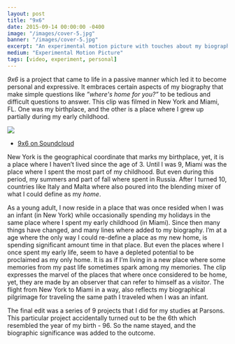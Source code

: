 ```yaml
---
layout: post
title: "9x6"
date: 2015-09-14 00:00:00 -0400
image: "/images/cover-5.jpg"
banner: "/images/cover-5.jpg"
excerpt: "An experimental motion picture with touches about my biography."
medium: "Experimental Motion Picture"
tags: [video, experiment, personal]
---
```


_9x6_ is a project that came to life in a passive manner which led it to become personal and expressive. It embraces certain aspects of my biography that make simple questions like _”where's home for you?”_ to be tedious and difficult questions to answer. This clip was filmed in New York and Miami, FL. One was my birthplace, and the other is a place where I grew up partially during my early childhood.

![](https://vimeo.com/139899105)

-   [9x6 on Soundcloud](https://soundcloud.com/mixania/9x6)

New York is the geographical coordinate that marks my birthplace, yet, it is a place where I haven’t lived since the age of 3. Until I was 9, Miami was the place where I spent the most part of my childhood. But even during this period, my summers and part of fall where spent in Russia. After I turned 10, countries like Italy and Malta where also poured into the blending mixer of what I could define as my _home_.

As a young adult, I now reside in a place that was once resided when I was an infant (in New York) while occasionally spending my holidays in the same place where I spent my early childhood (in Miami). Since then many things have changed, and many lines where added to my biography. I’m at a age where the only way I could re-define a place as my new home, is spending significant amount time in that place. But even the places where I once spent my early life, seem to have a depleted potential to be proclaimed as my only home. It is as if I’m living in a new place where some memories from my past life sometimes spark among my memories. The clip expresses the marvel of the places that where once considered to be home, yet, they are made by an observer that can refer to himself as a _visitor_. The flight from New York to Miami in a way, also reflects my biographical pilgrimage for traveling the same path I traveled when I was an infant.

The final edit was a series of 9 projects that I did for my studies at Parsons. This particular project accidentally turned out to be the 6th which resembled the year of my birth - 96. So the name stayed, and the biographic significance was added to the outcome.
